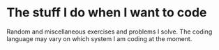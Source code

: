 # The stuff I do when I want to code
Random and miscellaneous exercises and problems I solve. The coding language may vary on which system I am coding at the moment.



